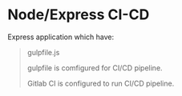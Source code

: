 # Node/Express CI-CD

Express application which have:
> gulpfile.js
> 
> gulpfile is comfigured for CI/CD pipeline.
> 
> Gitlab CI is configured to run CI/CD pipeline.

